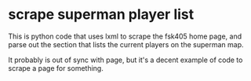 # scrape superman player list

This is python code that uses lxml to scrape the fsk405 home page, and
parse out the section that lists the current players on the superman map.

It probably is out of sync with page, but it's a decent example of code to 
scrape a page for something.
